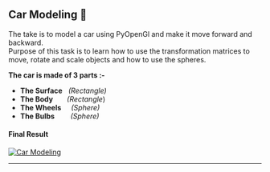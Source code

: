 ## Car Modeling 🚗

The take is to model a car using PyOpenGl and make it move forward and backward.<br>
Purpose of this task is to learn how to use the transformation matrices to move, rotate and scale objects and how to use the spheres.<br>

**The car is made of 3 parts :-**

- **The Surface**&nbsp;&nbsp; _(Rectangle)_
- **The Body** &nbsp;&nbsp;&nbsp;&nbsp;&nbsp;&nbsp;_(Rectangle_)
- **The Wheels** &nbsp;&nbsp;&nbsp;&nbsp;_(Sphere)_
- **The Bulbs** &nbsp;&nbsp;&nbsp;&nbsp;&nbsp;&nbsp;&nbsp;_(Sphere)_

#### Final Result

[![Car Modeling](https://img.youtube.com/vi/gvpYQzsPDig/0.jpg)](https://youtu.be/gvpYQzsPDig)

---
